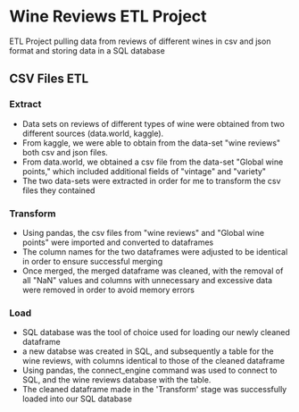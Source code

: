 # Wine Reviews ETL Project
ETL Project pulling data from reviews of different wines in csv and json format and storing data in a SQL database

## CSV Files ETL

### Extract

- Data sets on reviews of different types of wine were obtained from two different sources (data.world, kaggle).
- From kaggle, we were able to obtain from the data-set "wine reviews" both csv and json files. 
- From data.world, we obtained a csv file from the data-set "Global wine points," which included additional fields of "vintage" and "variety"
- The two data-sets were extracted in order for me to transform the csv files they contained

### Transform

- Using pandas, the csv files from "wine reviews" and "Global wine points" were imported and converted to dataframes
- The column names for the two dataframes were adjusted to be identical in order to ensure successful merging
- Once merged, the merged dataframe was cleaned, with the removal of all "NaN" values and columns with unnecessary and excessive data were removed in order to avoid memory errors

### Load

- SQL database was the tool of choice used for loading our newly cleaned dataframe
- a new databse was created in SQL, and subsequently a table for the wine reviews, with columns identical to those of the cleaned dataframe
- Using pandas, the connect_engine command was used to connect to SQL, and the wine reviews database with the table. 
- The cleaned dataframe made in the 'Transform' stage was successfully loaded into our SQL database

